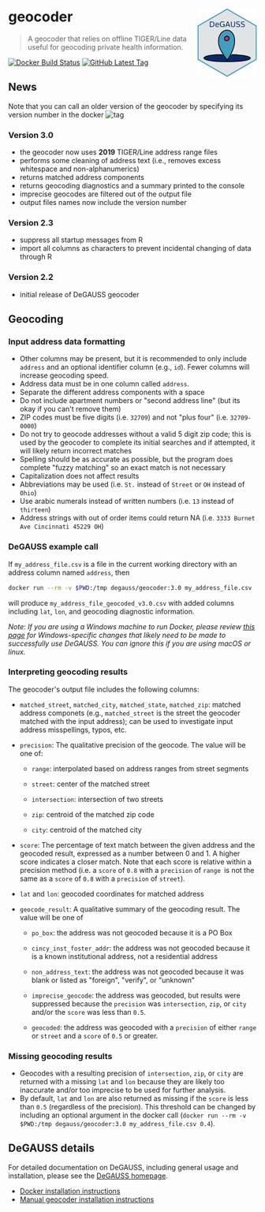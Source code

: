 # geocoder <a href='https://degauss-org.github.io/DeGAUSS/'><img src='https://github.com/degauss-org/degauss_template/blob/master/DeGAUSS_hex.png' align='right' height='138.5' /></a>

> A geocoder that relies on offline TIGER/Line data useful for geocoding private health information.

[![Docker Build Status](https://img.shields.io/docker/automated/degauss/geocoder)](https://hub.docker.com/repository/docker/degauss/geocoder/tags)
[![GitHub Latest Tag](https://img.shields.io/github/v/tag/degauss-org/geocoder)](https://github.com/degauss-org/geocoder/releases)

## News

Note that you can call an older version of the geocoder by specifying its version number in the docker ![tag](https://hub.docker.com/repository/docker/degauss/geocoder/tags?page=1&ordering=last_updated)

### Version 3.0

- the geocoder now uses **2019** TIGER/Line address range files
- performs some cleaning of address text (i.e., removes excess whitespace and non-alphanumerics)
- returns matched address components
- returns geocoding diagnostics and a summary printed to the console
- imprecise geocodes are filtered out of the output file
- output files names now include the version number

### Version 2.3

- suppress all startup messages from R
- import all columns as characters to prevent incidental changing of data through R

### Version 2.2

- initial release of DeGAUSS geocoder

## Geocoding

### Input address data formatting

- Other columns may be present, but it is recommended to only include `address` and an optional identifier column (e.g., `id`). Fewer columns will increase geocoding speed.
- Address data must be in one column called `address`. 
- Separate the different address components with a space
- Do not include apartment numbers or "second address line" (but its okay if you can't remove them)
- ZIP codes must be five digits (i.e. `32709`) and not "plus four" (i.e. `32709-0000`)
- Do not try to geocode addresses without a valid 5 digit zip code; this is used by the geocoder to complete its initial searches and if attempted, it will likely return incorrect matches
- Spelling should be as accurate as possible, but the program does complete "fuzzy matching" so an exact match is not necessary
- Capitalization does not affect results
- Abbreviations may be used (i.e. `St.` instead of `Street` or `OH` instead of `Ohio`)
- Use arabic numerals instead of written numbers (i.e. `13` instead of `thirteen`)
- Address strings with out of order items could return NA (i.e. `3333 Burnet Ave Cincinnati 45229 OH`)

### DeGAUSS example call

If `my_address_file.csv` is a file in the current working directory with an address column named `address`, then

```sh
docker run --rm -v $PWD:/tmp degauss/geocoder:3.0 my_address_file.csv
```

will produce `my_address_file_geocoded_v3.0.csv` with added columns including `lat`, `lon`, and geocoding diagnostic information.

*Note: If you are using a Windows machine to run Docker, please review [this page](https://github.com/degauss-org/degauss-org.github.io/wiki/Microsoft-Windows-Troubleshooting-and-Workarounds) for Windows-specific changes that likely need to be made to successfully use DeGAUSS.  You can ignore this if you are using macOS or linux.*


### Interpreting geocoding results

The geocoder's output file includes the following columns: 

- `matched_street`, `matched_city`, `matched_state`, `matched_zip`: matched address componets (e.g., `matched_street` is the street the geocoder matched with the input address); can be used to investigate input address misspellings, typos, etc.


- `precision`: The qualitative precision of the geocode. The value will be one of:

    * `range`: interpolated based on address ranges from street segments

    * `street`:  center of the matched street

    * `intersection`: intersection of two streets

    * `zip`: centroid of the matched zip code

    * `city`: centroid of the matched city
      
    
- `score`: The percentage of text match between the given address and the geocoded result, expressed as a number between 0 and 1. A higher score indicates a closer match. Note that each score is relative within a precision method (i.e. a `score` of `0.8` with a `precision` of `range `is not the same as a `score` of `0.8` with a `precision` of `street`). 

- `lat` and `lon`: geocoded coordinates for matched address


- `geocode_result`: A qualitative summary of the geocoding result. The value will be one of

    * `po_box`: the address was not geocoded because it is a PO Box
    * `cincy_inst_foster_addr`: the address was not geocoded because it is a known institutional address, not a residential address
      
    * `non_address_text`: the address was not geocoded because it was blank or listed as "foreign", "verify", or "unknown" 
      
    * `imprecise_geocode`: the address was geocoded, but results were suppressed because the `precision` was `intersection`, `zip`, or `city` and/or the `score` was less than `0.5`.
      
    * `geocoded`: the address was geocoded with a `precision` of either `range` or `street` and a `score` of `0.5` or greater.
	
### Missing geocoding results

- Geocodes with a resulting precision of `intersection`, `zip`, or `city` are returned with a missing `lat` and `lon` because they are likely too inaccurate and/or too imprecise to be used for further analysis.
- By default, `lat` and `lon` are also returned as missing if the `score` is less than `0.5` (regardless of the precision). This threshold can be changed by including an optional argument in the docker call (`docker run --rm -v $PWD:/tmp degauss/geocoder:3.0 my_address_file.csv 0.4`).


## DeGAUSS details

For detailed documentation on DeGAUSS, including general usage and installation, please see the [DeGAUSS homepage](https://degauss.org). 

- [Docker installation instructions](https://github.com/degauss-org/degauss-org.github.io/wiki/Installing-Docker)
- [Manual geocoder installation instructions](https://github.com/degauss-org/degauss-org.github.io/wiki/Manual-Geocoder-Installation)
